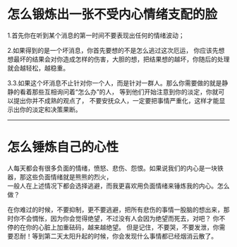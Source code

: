 
# 怎么锻炼出一张不受内心情绪支配的脸

1.首先你在听到某个消息的第一时间不要表现出任何的情绪波动；

2.如果得到的是一个坏消息，你首先要想的不是怎么逃过这次厄运，
 你应该先想想最坏的结果会对你造成怎样的伤害，大胆的想，把结果想的越坏，你随后的处理就会越轻松，越稳重。
 
3.3.如果这个坏消息不止针对你一个人，而是针对一群人。那么你需要做的就是静静的看着那些互相询问着“怎么办”的人，
等到他们开始注意到你的淡定，你就可以提出你并不成熟的观点了，
不要安抚众人，一定要把事情严重化，这样才能显示出你的淡定和决策果断。

--------------------------------------------

# 怎么锤炼自己的心性

人每天都会有很多负面的情绪，愤怒、悲伤、怨恨。如果说我们的内心是一块铁器，那这些负面情绪就是熊熊的烈火，  
一般人在上述情况下都会选择逃避，而我更喜欢用负面情绪来锤炼我的内心。怎么做？

在你难过的时候，不要抑制，更不要逃避，把所有悲伤的事情一股脑的想出来，那时你不会惆怅，因为你会觉得绝望，不过没有人会因为绝望而死去，对吧？
你不停的在你的心脏上加重砝码，越来越绝望。
但是记住，不要哭，不要发泄，你需要忍耐！等到第二天太阳升起的时候，你会发现什么事情都已经烟消云散了。

